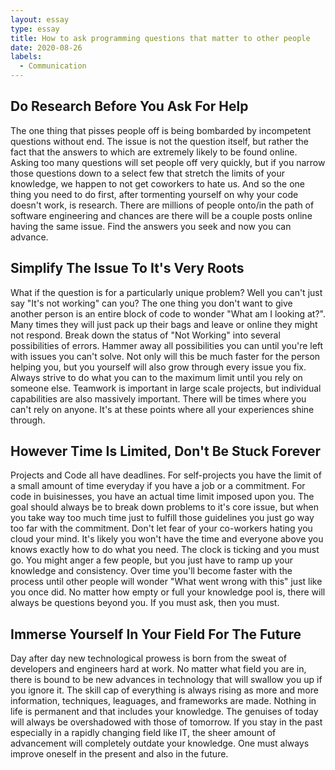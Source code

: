 ```yaml
---
layout: essay
type: essay
title: How to ask programming questions that matter to other people
date: 2020-08-26
labels:
  - Communication
---
```

## Do Research Before You Ask For Help
The one thing that pisses people off is being bombarded by incompetent questions without end. The issue is not the question itself, but rather the fact that the answers to which are extremely likely to be found online. Asking too many questions will set people off very quickly, but if you narrow those questions down to a select few that stretch the limits of your knowledge, we happen to not get coworkers to hate us. And so the one thing you need to do first, after tormenting yourself on why your code doesn't work, is research. There are millions of people onto/in the path of software engineering and chances are there will be a couple posts online having the same issue. Find the answers you seek and now you can advance. 

## Simplify The Issue To It's Very Roots
What if the question is for a particularly unique problem? Well you can't just say "It's not working" can you? The one thing you don't want to give another person is an entire block of code to wonder "What am I looking at?". Many times they will just pack up their bags and leave or online they might not respond. Break down the status of "Not Working" into several possibilities of errors. Hammer away all possibilities you can until you're left with issues you can't solve. Not only will this be much faster for the person helping you, but you yourself will also grow through every issue you fix. Always strive to do what you can to the maximum limit until you rely on someone else. Teamwork is important in large scale projects, but individual capabilities are also massively important. There will be times where you can't rely on anyone. It's at these points where all your experiences shine through.

## However Time Is Limited, Don't Be Stuck Forever
Projects and Code all have deadlines. For self-projects you have the limit of a small amount of time everyday if you have a job or a commitment. For code in buisinesses, you have an actual time limit imposed upon you. The goal should always be to break down problems to it's core issue, but when you take way too much time just to fulfill those guidelines you just go way too far with the commitment. Don't let fear of your co-workers hating you cloud your mind. It's likely you won't have the time and everyone above you knows exactly how to do what you need. The clock is ticking and you must go. You might anger a few people, but you just have to ramp up your knowledge and consistency. Over time you'll become faster with the process until other people will wonder "What went wrong with this" just like you once did. No matter how empty or full your knowledge pool is, there will always be questions beyond you. If you must ask, then you must.

## Immerse Yourself In Your Field For The Future
Day after day new technological prowess is born from the sweat of developers and engineers hard at work. No matter what field you are in, there is bound to be new advances in technology that will swallow you up if you ignore it. The skill cap of everything is always rising as more and more information, techniques, leaguages, and frameworks are made. Nothing in life is permanent and that includes your knowledge. The genuises of today will always be overshadowed with those of tomorrow. If you stay in the past especially in a rapidly changing field like IT, the sheer amount of advancement will completely outdate your knowledge. One must always improve oneself in the present and also in the future.
